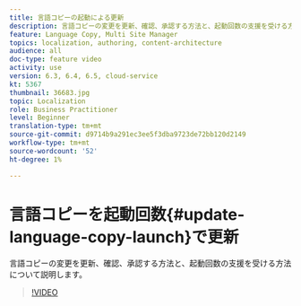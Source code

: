 ```yaml
---
title: 言語コピーの起動による更新
description: 言語コピーの変更を更新、確認、承認する方法と、起動回数の支援を受ける方法について説明します。
feature: Language Copy, Multi Site Manager
topics: localization, authoring, content-architecture
audience: all
doc-type: feature video
activity: use
version: 6.3, 6.4, 6.5, cloud-service
kt: 5367
thumbnail: 36683.jpg
topic: Localization
role: Business Practitioner
level: Beginner
translation-type: tm+mt
source-git-commit: d9714b9a291ec3ee5f3dba9723de72bb120d2149
workflow-type: tm+mt
source-wordcount: '52'
ht-degree: 1%

---
```



# 言語コピーを起動回数{#update-language-copy-launch}で更新

言語コピーの変更を更新、確認、承認する方法と、起動回数の支援を受ける方法について説明します。

>[!VIDEO](https://video.tv.adobe.com/v/36683?quality=12&learn=on)
